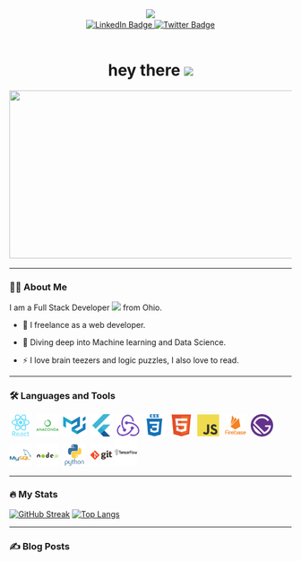 <div id="header" align="center">
  <img src="https://media.giphy.com/media/3bu85lsWhBTlWcOMN6/giphy.gif" width="100"/>
 <div id="badges">
    <a href="https://www.linkedin.com/in/diane-leigh-5251a275/">
      <img src="https://img.shields.io/badge/LinkedIn-blue?style=for-the-badge&logo=linkedin&logoColor=white" alt="LinkedIn Badge"/>
    </a>
    <!-- <a href="Diane#3610">
      <img src="https://img.shields.io/badge/Discord-white?style=for-the-badge&logo=Discord&logoColor=#5865F2" alt="Youtube Badge"/>
    </a> -->
    <a href="https://twitter.com/leighd2008">
      <img src="https://img.shields.io/badge/Twitter-blue?style=for-the-badge&logo=twitter&logoColor=white" alt="Twitter Badge"/>
    </a>
  </div>
  <img src="https://komarev.com/ghpvc/?username=leighd2008&style=flat-square&color=blue" alt=""/>
  <h1>  hey there
    <img src="https://media.giphy.com/media/hvRJCLFzcasrR4ia7z/giphy.gif" width="30px"/>
  </h1>
</div>
<div align="center">
  <img src="https://media.giphy.com/media/hpXdHPfFI5wTABdDx9/giphy.gif" width="600" height="300"/>
</div>

---

### :woman_technologist: About Me

I am a Full Stack Developer <img src="https://media.giphy.com/media/QssGEmpkyEOhBCb7e1/giphy.gif" width="20"> from Ohio.

- :telescope: I freelance as a web developer.

- :seedling: Diving deep into Machine learning and Data Science.

- :zap: I love brain teezers and logic puzzles, I also love to read.

<!-- - :mailbox:How to reach me: [![Linkedin Badge](https://img.shields.io/badge/-leighd2008-blue?style=flat&logo=Gmail&logoColor=#EA4335)](your-linkedin-url) -->

---

### :hammer_and_wrench: Languages and Tools
<div>
  <!-- <img src="https://github.com/devicons/devicon/blob/master/icons/java/java-original-wordmark.svg" title="Java" alt="Java" width="40" height="40"/>&nbsp; -->
  <img src="https://github.com/devicons/devicon/blob/master/icons/react/react-original-wordmark.svg" title="React" alt="React" width="40" height="40"/>&nbsp;
  <img src="https://github.com/devicons/devicon/blob/master/icons/anaconda/anaconda-original-wordmark.svg" title="Anaconda" alt="Anaconda" width="40" height="40"/>&nbsp;
  <img src="https://github.com/devicons/devicon/blob/master/icons/materialui/materialui-original.svg" title="Material UI" alt="Material UI" width="40" height="40"/>&nbsp;
  <img src="https://github.com/devicons/devicon/blob/master/icons/flutter/flutter-original.svg" title="Flutter" alt="Flutter" width="40" height="40"/>&nbsp;
  <img src="https://github.com/devicons/devicon/blob/master/icons/redux/redux-original.svg" title="Redux" alt="Redux " width="40" height="40"/>&nbsp;
  <img src="https://github.com/devicons/devicon/blob/master/icons/css3/css3-plain-wordmark.svg"  title="CSS3" alt="CSS" width="40" height="40"/>&nbsp;
  <img src="https://github.com/devicons/devicon/blob/master/icons/html5/html5-original.svg" title="HTML5" alt="HTML" width="40" height="40"/>&nbsp;
  <img src="https://github.com/devicons/devicon/blob/master/icons/javascript/javascript-original.svg" title="JavaScript" alt="JavaScript" width="40" height="40"/>&nbsp;
  <img src="https://github.com/devicons/devicon/blob/master/icons/firebase/firebase-plain-wordmark.svg" title="Firebase" alt="Firebase" width="40" height="40"/>&nbsp;
  <img src="https://github.com/devicons/devicon/blob/master/icons/gatsby/gatsby-original.svg" title="Gatsby"  alt="Gatsby" width="40" height="40"/>&nbsp;
  <img src="https://github.com/devicons/devicon/blob/master/icons/mysql/mysql-original-wordmark.svg" title="MySQL"  alt="MySQL" width="40" height="40"/>&nbsp;
  <img src="https://github.com/devicons/devicon/blob/master/icons/nodejs/nodejs-original-wordmark.svg" title="NodeJS" alt="NodeJS" width="40" height="40"/>&nbsp;
  <img src="https://github.com/devicons/devicon/blob/master/icons/python/python-original-wordmark.svg" title="Python" alt="Python" width="40" height="40"/>&nbsp;
  <img src="https://github.com/devicons/devicon/blob/master/icons/git/git-original-wordmark.svg" title="Git" **alt="Git" width="40" height="40"/>
<img src="https://github.com/devicons/devicon/blob/master/icons/tensorflow/tensorflow-line-wordmark.svg" title="TensorFlow"**alt="TensorFlow" width="40" height="50"/>
</div>

---

### :fire: My Stats
[![GitHub Streak](http://github-readme-streak-stats.herokuapp.com?user=leighd2008&theme=dark&background=000000)](https://git.io/streak-stats)
[![Top Langs](https://github-readme-stats.vercel.app/api/top-langs/?username=leighd2008&layout=compact&theme=vision-friendly-dark)](https://github.com/anuraghazra/github-readme-stats)

---

### :writing_hand: Blog Posts
<!-- BLOG-POST-LIST:START -->
<!-- BLOG-POST-LIST:END -->
